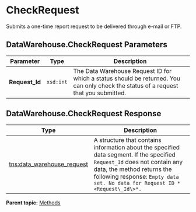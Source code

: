# CheckRequest

Submits a one-time report request to be delivered through e-mail or FTP.

## DataWarehouse.CheckRequest Parameters

|Parameter|Type|Description|
|---------|----|-----------|
|**Request\_Id** |`xsd:int` | The Data Warehouse Request ID for which a status should be returned. You can only check the status of a request that you submitted. |

## DataWarehouse.CheckRequest Response

|Type|Description|
|----|-----------|
| [tns:data\_warehouse\_request](../data_types/r_data_warehouse_request.md#) | A structure that contains information about the specified data segment. If the specified `Request_Id` does not contain any data, the method returns the following response:  `Empty data set. No data for Request ID *<Request\_Id\>*.` |

**Parent topic:** [Methods](../methods/c_data_warehouse_methods.md)

